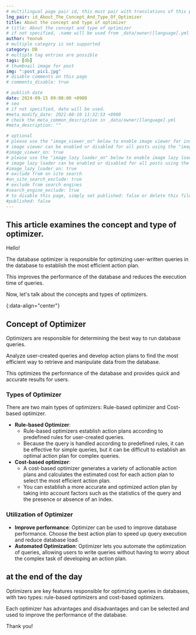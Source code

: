 ```yaml
---
# multilingual page pair id, this must pair with translations of this page. (This name must be unique)
lng_pair: id_About_The_Concept_And_Type_Of_Optimizer
title: About the concept and type of optimizer
# title: About the concept and type of optimizer
# if not specified, .name will be used from _data/owner/[language].yml
author: Yeonuk
# multiple category is not supported
category: DB
# multiple tag entries are possible
tags: [db]
# thumbnail image for post
img: ":post_pic1.jpg"
# disable comments on this page
# comments_disable: true

# publish date
date: 2024-09-15 09:00:00 +0900
# seo
# if not specified, date will be used.
#meta_modify_date: 2021-08-10 11:32:53 +0900
# check the meta_common_description in _data/owner/[language].yml
#meta_description: ""

# optional
# please use the "image_viewer_on" below to enable image viewer for individual pages or posts (_posts/ or [language]/_posts folders).
# image viewer can be enabled or disabled for all posts using the "image_viewer_posts: true" setting in _data/conf/main.yml.
#image_viewer_on: true
# please use the "image_lazy_loader_on" below to enable image lazy loader for individual pages or posts (_posts/ or [language]/_posts folders).
# image lazy loader can be enabled or disabled for all posts using the "image_lazy_loader_posts: true" setting in _data/conf/main.yml.
#image_lazy_loader_on: true
# exclude from on site search
#on_site_search_exclude: true
# exclude from search engines
#search_engine_exclude: true
# to disable this page, simply set published: false or delete this file
#published: false
---
```


<!-- outline-start -->

## This article examines the concept and type of optimizer.

Hello!

The database optimizer is responsible for optimizing user-written queries in the database to establish the most efficient action plan.

This improves the performance of the database and reduces the execution time of queries.

Now, let's talk about the concepts and types of optimizers.

{:data-align="center"}

<!-- outline-end -->

## Concept of Optimizer

Optimizers are responsible for determining the best way to run database queries.

Analyze user-created queries and develop action plans to find the most efficient way to retrieve and manipulate data from the database.

This optimizes the performance of the database and provides quick and accurate results for users.

### Types of Optimizer

There are two main types of optimizers: Rule-based optimizer and Cost-based optimizer.

- **Rule-based Optimizer**:
  - Rule-based optimizers establish action plans according to predefined rules for user-created queries.
  - Because the query is handled according to predefined rules, it can be effective for simple queries, but it can be difficult to establish an optimal action plan for complex queries.
- **Cost-based optimizer**:
  - A cost-based optimizer generates a variety of actionable action plans and calculates the estimated cost for each action plan to select the most efficient action plan.
  - You can establish a more accurate and optimized action plan by taking into account factors such as the statistics of the query and the presence or absence of an index.

### Utilization of Optimizer

- **Improve performance**: Optimizer can be used to improve database performance. Choose the best action plan to speed up query execution and reduce database load.
- **Automated Optimization**: Optimizer lets you automate the optimization of queries, allowing users to write queries without having to worry about the complex task of developing an action plan.

## at the end of the day

Optimizers are key features responsible for optimizing queries in databases, with two types: rule-based optimizers and cost-based optimizers.

Each optimizer has advantages and disadvantages and can be selected and used to improve the performance of the database.

Thank you!
